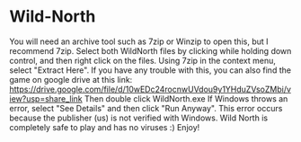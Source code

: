 # Wild-North
You will need an archive tool such as 7zip or Winzip to open this, but I recommend 7zip.
Select both WildNorth files by clicking while holding down control, and then right click on the files. Using 7zip in the context menu,
select "Extract Here".
If you have any trouble with this, you can also find the game on google drive at this link:
https://drive.google.com/file/d/10wEDc24rocnwUVdou9y1YHduZVsoZMbi/view?usp=share_link
Then double click WildNorth.exe
If Windows throws an error, select "See Details" and then click "Run Anyway".
This error occurs because the publisher (us) is not verified with Windows.
Wild North is completely safe to play and has no viruses :)
Enjoy!
